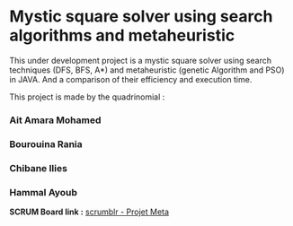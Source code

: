 # Mystic square solver using search algorithms and metaheuristic

This under development project is a mystic square solver using search techniques (DFS, BFS, A*) and metaheuristic (genetic Algorithm and PSO) in JAVA. And a comparison of their efficiency and execution time.

This project is made by the quadrinomial :

### Ait Amara Mohamed

### Bourouina Rania

### Chibane Ilies

### Hammal Ayoub

**SCRUM Board link :** [scrumblr - Projet Meta](http://scrumblr.ca/Projet%20Meta)

<img src="file:///C:/Users/РА/Desktop/scrum%20board.png" title="" alt="" data-align="center">